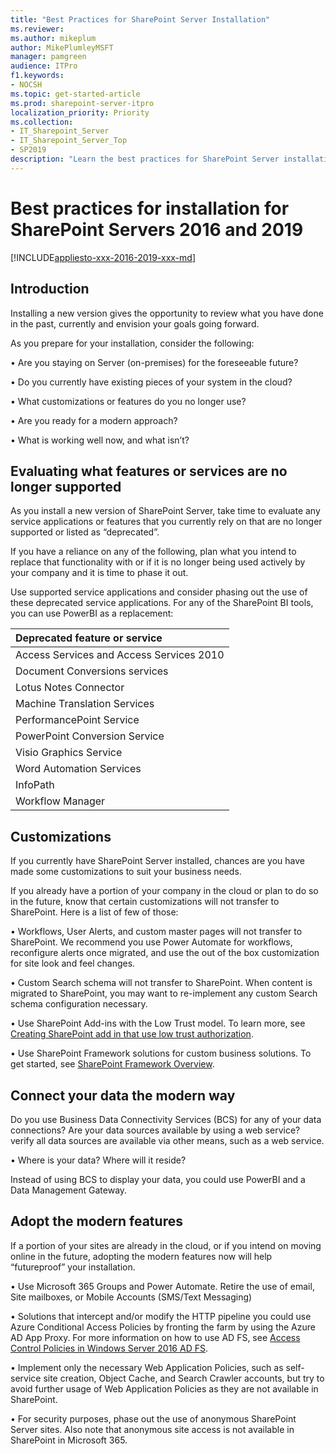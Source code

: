 ```yaml
---
title: "Best Practices for SharePoint Server Installation"
ms.reviewer: 
ms.author: mikeplum
author: MikePlumleyMSFT
manager: pamgreen
audience: ITPro
f1.keywords:
- NOCSH
ms.topic: get-started-article
ms.prod: sharepoint-server-itpro
localization_priority: Priority
ms.collection:
- IT_Sharepoint_Server
- IT_Sharepoint_Server_Top
- SP2019
description: "Learn the best practices for SharePoint Server installation and how it will get your servers ready for easy transition to the cloud."
---
```


# Best practices for installation for SharePoint Servers 2016 and 2019

[!INCLUDE[appliesto-xxx-2016-2019-xxx-md](../includes/appliesto-xxx-2016-2019-xxx-md.md)] 

## Introduction

Installing a new version gives the opportunity to review what you have done in the past, currently and envision your goals going forward.

As you prepare for your installation, consider the following:

•	Are you staying on Server (on-premises) for the foreseeable future?  

•	Do you currently have existing pieces of your system in the cloud?

•	What customizations or features do you no longer use?

•	Are you ready for a modern approach?

 •	What is working well now, and what isn’t?


## Evaluating what features or services are no longer supported

As you install a new version of SharePoint Server, take time to evaluate any service applications or features that you currently rely on that are no longer supported or listed as “deprecated”. 

If you have a reliance on any of the following, plan what you intend to replace that functionality with or if it is no longer being used actively by your company and it is time to phase it out.

Use supported service applications and consider phasing out the use of these deprecated service applications. For any of the SharePoint BI tools, you can use PowerBI as a replacement:


|**Deprecated feature or service**
|:-----|
|Access Services and Access Services 2010 |
|Document Conversions services|
|Lotus Notes Connector  |
|Machine Translation Services |
|PerformancePoint Service |
|PowerPoint Conversion Service |
|Visio Graphics Service  |
|Word Automation Services  |
|InfoPath | |
|Workflow Manager |

## Customizations

If you currently have SharePoint Server installed, chances are you have made some customizations to suit your business needs. 

If you already have a portion of your company in the cloud or plan to do so in the future, know that certain customizations will not transfer to SharePoint.  Here is a list of few of those:

•	Workflows, User Alerts, and custom master pages will not transfer to SharePoint. We recommend you use Power Automate for workflows, reconfigure alerts once migrated, and use the out of the box customization for site look and feel changes.

•	Custom Search schema will not transfer to SharePoint. When content is migrated to SharePoint, you may want to re-implement any custom Search schema configuration necessary.

•	Use SharePoint Add-ins with the Low Trust model.  To learn more, see [Creating SharePoint add in that use low trust authorization](/sharepoint/dev/sp-add-ins/creating-sharepoint-add-ins-that-use-low-trust-authorization).

•	Use SharePoint Framework solutions for custom business solutions.  To get started, see [SharePoint Framework Overview](/sharepoint/dev/spfx/sharepoint-framework-overview).

## Connect your data the modern way

Do you use Business Data Connectivity Services (BCS) for any of your data connections?  Are your data sources available by using a web service? verify all data sources are available via other means, such as a web service.

•	Where is your data? Where will it reside?

Instead of using BCS to display your data, you could use PowerBI and a Data Management Gateway.

## Adopt the modern features 

If a portion of your sites are already in the cloud, or if you intend on moving online in the future, adopting the modern features now will help “futureproof” your installation.

•	Use Microsoft 365 Groups and Power Automate.   Retire the use of email, Site mailboxes, or Mobile Accounts (SMS/Text Messaging)

•	Solutions that intercept and/or modify the HTTP pipeline you could use Azure Conditional Access Policies by fronting the farm by using the Azure AD App Proxy. For more information on how to use AD FS, see [Access Control Policies in Windows Server 2016 AD FS](/windows-server/identity/ad-fs/operations/access-control-policies-in-ad-fs).

•	Implement only the necessary Web Application Policies, such as self-service site creation, Object Cache, and Search Crawler accounts, but try to avoid further usage of Web Application Policies as they are not available in SharePoint.

•	For security purposes, phase out the use of anonymous SharePoint Server sites.  Also note that anonymous site access is not available in SharePoint in Microsoft 365. 
